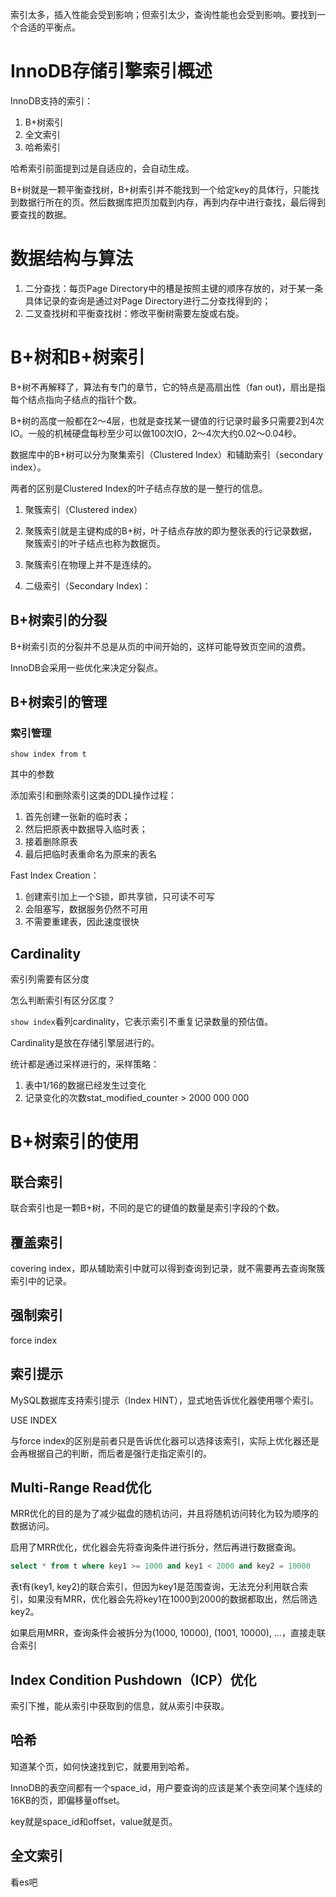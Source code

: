 索引太多，插入性能会受到影响；但索引太少，查询性能也会受到影响。要找到一个合适的平衡点。

# InnoDB存储引擎索引概述

InnoDB支持的索引：

1. B+树索引
2. 全文索引
3. 哈希索引

哈希索引前面提到过是自适应的，会自动生成。

B+树就是一颗平衡查找树，B+树索引并不能找到一个给定key的具体行，只能找到数据行所在的页。然后数据库把页加载到内存，再到内存中进行查找，最后得到要查找的数据。

# 数据结构与算法

1. 二分查找：每页Page Directory中的槽是按照主键的顺序存放的，对于某一条具体记录的查询是通过对Page Directory进行二分查找得到的；
2. 二叉查找树和平衡查找树：修改平衡树需要左旋或右旋。



# B+树和B+树索引

B+树不再解释了，算法有专门的章节，它的特点是高扇出性（fan out)，扇出是指每个结点指向子结点的指针个数。

B+树的高度一般都在2～4层，也就是查找某一键值的行记录时最多只需要2到4次IO。一般的机械硬盘每秒至少可以做100次IO，2～4次大约0.02～0.04秒。

数据库中的B+树可以分为聚集索引（Clustered Index）和辅助索引（secondary index）。

两者的区别是Clustered Index的叶子结点存放的是一整行的信息。

1. 聚簇索引（Clustered index）

1. 聚簇索引就是主键构成的B+树，叶子结点存放的即为整张表的行记录数据，聚簇索引的叶子结点也称为数据页。
2. 聚簇索引在物理上并不是连续的。

1. 二级索引（Secondary Index)：

## B+树索引的分裂

B+树索引页的分裂并不总是从页的中间开始的，这样可能导致页空间的浪费。

InnoDB会采用一些优化来决定分裂点。

## B+树索引的管理

### 索引管理

```
show index from t
```

其中的参数



添加索引和删除索引这类的DDL操作过程：

1. 首先创建一张新的临时表；
2. 然后把原表中数据导入临时表；
3. 接着删除原表
4. 最后把临时表重命名为原来的表名



Fast Index Creation：

1. 创建索引加上一个S锁，即共享锁，只可读不可写
2. 会阻塞写，数据服务仍然不可用
3. 不需要重建表，因此速度很快





## Cardinality

索引列需要有区分度

怎么判断索引有区分区度？

`show index`看列cardinality，它表示索引不重复记录数量的预估值。

Cardinality是放在存储引擎层进行的。

统计都是通过采样进行的，采样策略：

1. 表中1/16的数据已经发生过变化
2. 记录变化的次数stat_modified_counter > 2000 000 000



# B+树索引的使用

## 联合索引

联合索引也是一颗B+树，不同的是它的键值的数量是索引字段的个数。



## 覆盖索引

covering index，即从辅助索引中就可以得到查询到记录，就不需要再去查询聚簇索引中的记录。



## 强制索引

force index

## 索引提示

MySQL数据库支持索引提示（Index HINT），显式地告诉优化器使用哪个索引。

USE INDEX

与force index的区别是前者只是告诉优化器可以选择该索引，实际上优化器还是会再根据自己的判断，而后者是强行走指定索引的。



## Multi-Range Read优化

MRR优化的目的是为了减少磁盘的随机访问，并且将随机访问转化为较为顺序的数据访问。

启用了MRR优化，优化器会先将查询条件进行拆分，然后再进行数据查询。

```sql
select * from t where key1 >= 1000 and key1 < 2000 and key2 = 10000
```

表t有(key1, key2)的联合索引，但因为key1是范围查询，无法充分利用联合索引，如果没有MRR，优化器会先将key1在1000到2000的数据都取出，然后筛选key2。

如果启用MRR，查询条件会被拆分为(1000, 10000), (1001, 10000), ...，直接走联合索引

## Index Condition Pushdown（ICP）优化

索引下推，能从索引中获取到的信息，就从索引中获取。

## 哈希

知道某个页，如何快速找到它，就要用到哈希。

InnoDB的表空间都有一个space_id，用户要查询的应该是某个表空间某个连续的16KB的页，即偏移量offset。

key就是space_id和offset，value就是页。

## 全文索引

看es吧
